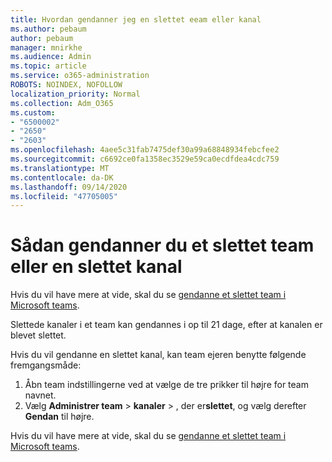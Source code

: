 ```yaml
---
title: Hvordan gendanner jeg en slettet eeam eller kanal
ms.author: pebaum
author: pebaum
manager: mnirkhe
ms.audience: Admin
ms.topic: article
ms.service: o365-administration
ROBOTS: NOINDEX, NOFOLLOW
localization_priority: Normal
ms.collection: Adm_O365
ms.custom:
- "6500002"
- "2650"
- "2603"
ms.openlocfilehash: 4aee5c31fab7475def30a99a68848934febcfee2
ms.sourcegitcommit: c6692ce0fa1358ec3529e59ca0ecdfdea4cdc759
ms.translationtype: MT
ms.contentlocale: da-DK
ms.lasthandoff: 09/14/2020
ms.locfileid: "47705005"
---
```

# <a name="how-to-restore-a-deleted-team-or-channel"></a>Sådan gendanner du et slettet team eller en slettet kanal

Hvis du vil have mere at vide, skal du se [gendanne et slettet team i Microsoft teams](https://blogs.technet.microsoft.com/skypehybridguy/2017/07/23/restoring-a-deleted-team-in-microsoft-teams).

Slettede kanaler i et team kan gendannes i op til 21 dage, efter at kanalen er blevet slettet.

Hvis du vil gendanne en slettet kanal, kan team ejeren benytte følgende fremgangsmåde:

1. Åbn team indstillingerne ved at vælge de tre prikker til højre for team navnet.
2. Vælg **Administrer team**  >  **kanaler**  >  , der er**slettet**, og vælg derefter **Gendan** til højre.

Hvis du vil have mere at vide, skal du se [gendanne et slettet team i Microsoft teams](https://blogs.technet.microsoft.com/skypehybridguy/2017/07/23/restoring-a-deleted-team-in-microsoft-teams).